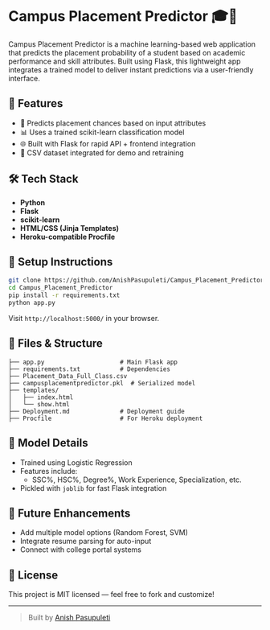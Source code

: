 
# Campus Placement Predictor 🎓🤖

Campus Placement Predictor is a machine learning-based web application that predicts the placement probability of a student based on academic performance and skill attributes. Built using Flask, this lightweight app integrates a trained model to deliver instant predictions via a user-friendly interface. 

## 🚀 Features 

- 🎯 Predicts placement chances based on input attributes
- 📊 Uses a trained scikit-learn classification model
- 🌐 Built with Flask for rapid API + frontend integration 
- 📂 CSV dataset integrated for demo and retraining

## 🛠 Tech Stack

- **Python**
- **Flask**
- **scikit-learn**
- **HTML/CSS (Jinja Templates)**
- **Heroku-compatible Procfile**

## 🧪 Setup Instructions

```bash
git clone https://github.com/AnishPasupuleti/Campus_Placement_Predictor.git
cd Campus_Placement_Predictor
pip install -r requirements.txt
python app.py
```

Visit `http://localhost:5000/` in your browser.

## 📁 Files & Structure

```
├── app.py                     # Main Flask app
├── requirements.txt           # Dependencies
├── Placement_Data_Full_Class.csv
├── campusplacementpredictor.pkl  # Serialized model
├── templates/
│   ├── index.html
│   └── show.html
├── Deployment.md              # Deployment guide
├── Procfile                   # For Heroku deployment
```

## 🧠 Model Details

- Trained using Logistic Regression
- Features include:
  - SSC%, HSC%, Degree%, Work Experience, Specialization, etc.
- Pickled with `joblib` for fast Flask integration

## 🔮 Future Enhancements

- Add multiple model options (Random Forest, SVM)
- Integrate resume parsing for auto-input
- Connect with college portal systems

## 📜 License

This project is MIT licensed — feel free to fork and customize!

---

> Built by [Anish Pasupuleti](https://github.com/AnishPasupuleti)
